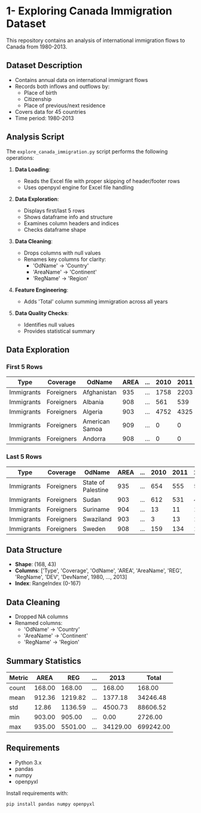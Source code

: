 # 1- Exploring Canada Immigration Dataset

This repository contains an analysis of international immigration flows to Canada from 1980-2013.

## Dataset Description
- Contains annual data on international immigrant flows
- Records both inflows and outflows by:
  - Place of birth
  - Citizenship
  - Place of previous/next residence
- Covers data for 45 countries
- Time period: 1980-2013

## Analysis Script
The `explore_canada_immigration.py` script performs the following operations:

1. **Data Loading**:
   - Reads the Excel file with proper skipping of header/footer rows
   - Uses openpyxl engine for Excel file handling

2. **Data Exploration**:
   - Displays first/last 5 rows
   - Shows dataframe info and structure
   - Examines column headers and indices
   - Checks dataframe shape

3. **Data Cleaning**:
   - Drops columns with null values
   - Renames key columns for clarity:
     - 'OdName' → 'Country'
     - 'AreaName' → 'Continent'
     - 'RegName' → 'Region'

4. **Feature Engineering**:
   - Adds 'Total' column summing immigration across all years

5. **Data Quality Checks**:
   - Identifies null values
   - Provides statistical summary

## Data Exploration

### First 5 Rows
| Type       | Coverage   | OdName          | AREA | ... | 2010 | 2011 | 2012 | 2013 |
|------------|------------|-----------------|------|-----|------|------|------|------|
| Immigrants | Foreigners | Afghanistan     | 935  | ... | 1758 | 2203 | 2635 | 2004 |
| Immigrants | Foreigners | Albania         | 908  | ... | 561  | 539  | 620  | 603  |
| Immigrants | Foreigners | Algeria         | 903  | ... | 4752 | 4325 | 3774 | 4331 |
| Immigrants | Foreigners | American Samoa  | 909  | ... | 0    | 0    | 0    | 0    |
| Immigrants | Foreigners | Andorra         | 908  | ... | 0    | 0    | 1    | 1    |

### Last 5 Rows
| Type       | Coverage   | OdName            | AREA | ... | 2010 | 2011 | 2012 | 2013 |
|------------|------------|-------------------|------|-----|------|------|------|------|
| Immigrants | Foreigners | State of Palestine| 935  | ... | 654  | 555  | 533  | 462  |
| Immigrants | Foreigners | Sudan             | 903  | ... | 612  | 531  | 444  | 343  |
| Immigrants | Foreigners | Suriname          | 904  | ... | 13   | 11   | 16   | 4    |
| Immigrants | Foreigners | Swaziland         | 903  | ... | 3    | 13   | 17   | 39   |
| Immigrants | Foreigners | Sweden            | 908  | ... | 159  | 134  | 140  | 140  |

## Data Structure
- **Shape**: (168, 43)
- **Columns**: ['Type', 'Coverage', 'OdName', 'AREA', 'AreaName', 'REG', 'RegName', 'DEV', 'DevName', 1980, ..., 2013]
- **Index**: RangeIndex (0-167)

## Data Cleaning
- Dropped NA columns
- Renamed columns:
  - 'OdName' → 'Country'
  - 'AreaName' → 'Continent'
  - 'RegName' → 'Region'

## Summary Statistics
| Metric | AREA    | REG      | ... | 2013    | Total     |
|--------|---------|----------|-----|---------|-----------|
| count  | 168.00  | 168.00   | ... | 168.00  | 168.00    |
| mean   | 912.36  | 1219.82  | ... | 1377.18 | 34246.48  |
| std    | 12.86   | 1136.59  | ... | 4500.73 | 88606.52  |
| min    | 903.00  | 905.00   | ... | 0.00    | 2726.00   |
| max    | 935.00  | 5501.00  | ... | 34129.00| 699242.00 |

## Requirements
- Python 3.x
- pandas
- numpy
- openpyxl

Install requirements with:
```bash
pip install pandas numpy openpyxl
